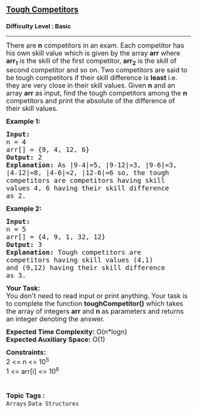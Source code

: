 <h2><a href="https://practice.geeksforgeeks.org/problems/tough-competitors0540/1?page=6&difficulty[]=-1&category[]=Arrays&sortBy=submissions">Tough Competitors</a></h2><h3>Difficulty Level : Basic</h3><hr><div class="problems_problem_content__Xm_eO"><p><span style="font-size:18px">There are <strong>n</strong> competitors in an exam. Each competitor has his own skill value which is given by the array <strong>arr</strong>&nbsp;where <strong>arr<sub>1</sub></strong>&nbsp;is the skill of the first competitor, <strong>arr<sub>2</sub></strong> is the skill of second competitor and so on. Two competitors are said to be tough competitors&nbsp;if their skill difference is <strong>least</strong> i.e. they are very close in their skill values. Given <strong>n</strong> and an array <strong>arr</strong>&nbsp;as input, find the tough competitors among the <strong>n</strong> competitors and print the absolute of the difference of their&nbsp;skill values.</span></p>

<p><span style="font-size:18px"><strong>Example 1:</strong></span></p>

<pre><span style="font-size:18px"><strong>Input:
</strong>n = 4
arr[] = {9,&nbsp;4, 12, 6}
<strong>Output:</strong> 2
<strong>Explanation:</strong>&nbsp;As |9-4|=5, |9-12|=3, |9-6|=3,
|4-12|=8, |4-6|=2, |12-6|=6 so, the tough
competitors are competitors having skill
values 4, 6 having their skill difference
as 2.
</span></pre>

<p><span style="font-size:18px"><strong>Example 2:</strong></span></p>

<pre><span style="font-size:18px"><strong>Input:
</strong>n = 5
arr[] = {4, 9, 1, 32, 12}
<strong>Output:</strong> 3
<strong>Explanation:</strong>&nbsp;Tough competitors are
competitors having skill values (4,1)
and (9,12) having their skill difference
as 3.
</span></pre>

<p><span style="font-size:18px"><strong>Your Task:</strong><br>
You don't need to read input or print anything. Your task is to complete the function&nbsp;<strong>toughCompetitor()</strong>&nbsp;which takes the array of integers&nbsp;<strong>arr</strong>&nbsp;and&nbsp;<strong>n&nbsp;</strong>as parameters and returns an integer&nbsp;denoting the answer.</span></p>

<p><span style="font-size:18px"><strong>Expected Time Complexity:</strong>&nbsp;O(n*logn)<br>
<strong>Expected Auxiliary Space:</strong>&nbsp;O(1)</span></p>

<p><span style="font-size:18px"><strong>Constraints:</strong><br>
2 &lt;= n &lt;= 10<sup>5</sup><br>
1 &lt;= arr[i] &lt;= 10<sup>6</sup></span></p>
</div><br><p><span style=font-size:18px><strong>Topic Tags : </strong><br><code>Arrays</code>&nbsp;<code>Data Structures</code>&nbsp;